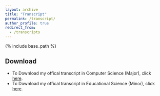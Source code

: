 ```yaml
---
layout: archive
title: "Transcript"
permalink: /transcript/
author_profile: true
redirect_from:
  - /transcripts
---
```


{% include base_path %}

## Download

* To Download my offical transcript in Computer Science (Major), click [here](/files/CE-Transcript.pdf).
* To Download my offical transcript in Educational Science (Minor), click [here](/files/Ed-Transcript.pdf).